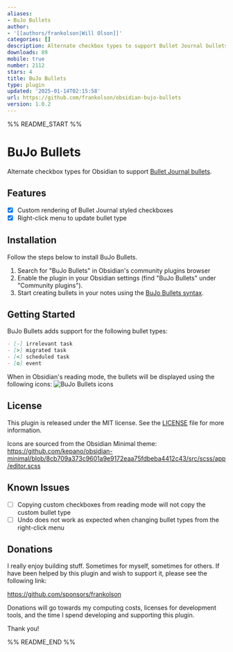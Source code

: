 ```yaml
---
aliases:
- BuJo Bullets
author:
- '[[authors/frankolson|Will Olson]]'
categories: []
description: Alternate checkbox types to support Bullet Journal bullets
downloads: 89
mobile: true
number: 2112
stars: 4
title: BuJo Bullets
type: plugin
updated: '2025-01-14T02:15:58'
url: https://github.com/frankolson/obsidian-bujo-bullets
version: 1.0.2
---
```


%% README_START %%

# BuJo Bullets

Alternate checkbox types for Obsidian to support [Bullet Journal bullets](https://bulletjournal.com/blogs/faq/what-is-rapid-logging-understand-rapid-logging-bullets-and-signifiers).

## Features

- [x] Custom rendering of Bullet Journal styled checkboxes
- [x] Right-click menu to update bullet type

## Installation

Follow the steps below to install BuJo Bullets.

1. Search for "BuJo Bullets" in Obsidian's community plugins browser
2. Enable the plugin in your Obsidian settings (find "BuJo Bullets" under "Community plugins").
5. Start creating bullets in your notes using the [BuJo Bullets syntax](https://bulletjournal.com/blogs/faq/what-is-rapid-logging-understand-rapid-logging-bullets-and-signifiers).

## Getting Started

BuJo Bullets adds support for the following bullet types:
```markdown
- [-] irrelevant task
- [>] migrated task
- [<] scheduled task
- [o] event
```

When in Obsidian's reading mode, the bullets will be displayed using the following icons:
![BuJo Bullets icons](https://raw.githubusercontent.com/frankolson/obsidian-bujo-bullets/HEAD//docs/images/rendered-bullets.png)

## License

This plugin is released under the MIT license. See the [LICENSE](/LICENSE) file for more information.

Icons are sourced from the Obsidian Minimal theme: https://github.com/kepano/obsidian-minimal/blob/8cb709a373c9601a9e9172eaa75fdbeba4412c43/src/scss/app/editor.scss

## Known Issues

- [ ] Copying custom checkboxes from reading mode will not copy the custom bullet type
- [ ] Undo does not work as expected when changing bullet types from the right-click menu

## Donations

I really enjoy building stuff. Sometimes for myself, sometimes for others. If have been helped by this plugin and wish to support it, please see the following link:

https://github.com/sponsors/frankolson

Donations will go towards my computing costs, licenses for development tools, and the time I spend developing and supporting this plugin.

Thank you!

%% README_END %%